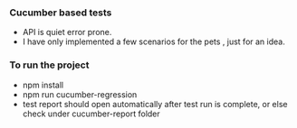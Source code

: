 

### Cucumber based tests 
   * API is quiet error prone.
   * I have only implemented a few scenarios for the pets , just for an idea.
   
   

### To run the project
* npm install
* npm run cucumber-regression
* test report should open automatically after test run is complete, or else check under cucumber-report folder
